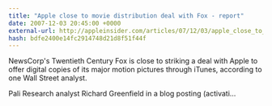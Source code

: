 ```yaml
---
title: "Apple close to movie distribution deal with Fox - report"
date: 2007-12-03 20:45:00 +0000
external-url: http://appleinsider.com/articles/07/12/03/apple_close_to_movie_distribution_deal_with_fox_report
hash: bdfe2400e14fc2914748d21d8f51f44f
---
```


NewsCorp's Twentieth Century Fox is close to striking a deal with Apple to offer digital copies of its major motion pictures through iTunes, according to one Wall Street analyst.

Pali Research analyst Richard Greenfield in a blog posting (activati...
